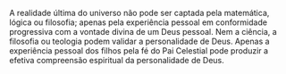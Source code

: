 ﻿A realidade última do universo não pode ser captada pela matemática, lógica ou filosofia; apenas pela experiência pessoal em conformidade progressiva com a vontade divina de um Deus pessoal. Nem a ciência, a filosofia ou teologia podem validar a personalidade de Deus. Apenas a experiência pessoal dos filhos pela fé do Pai Celestial pode produzir a efetiva  compreensão espiritual da personalidade de Deus.